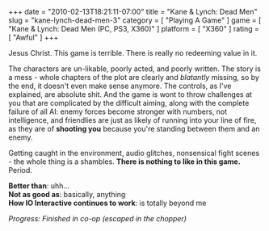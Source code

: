 +++
date = "2010-02-13T18:21:11-07:00"
title = "Kane & Lynch: Dead Men"
slug = "kane-lynch-dead-men-3"
category = [ "Playing A Game" ]
game = [ "Kane & Lynch: Dead Men (PC, PS3, X360)" ]
platform = [ "X360" ]
rating = [ "Awful" ]
+++

Jesus Christ.  This game is terrible.  There is really no redeeming value in it.

The characters are un-likable, poorly acted, and poorly written.  The story is a mess - whole chapters of the plot are clearly and <i>blatantly</i> missing, so by the end, it doesn't even make sense anymore.  The controls, as I've explained, are absolute shit.  And the game is wont to throw challenges at you that are complicated by the difficult aiming, along with the complete failure of all AI: enemy forces become stronger with numbers, not intelligence, and friendlies are just as likely of running into your line of fire, as they are of <b>shooting you</b> because you're standing between them and an enemy.

Getting caught in the environment, audio glitches, nonsensical fight scenes - the whole thing is a shambles.  <b>There is nothing to like in this game.</b>  Period.

<b>Better than</b>: uhh...  
<b>Not as good as</b>: basically, anything  
<b>How IO Interactive continues to work</b>: is totally beyond me

<i>Progress: Finished in co-op (escaped in the chopper)</i>
